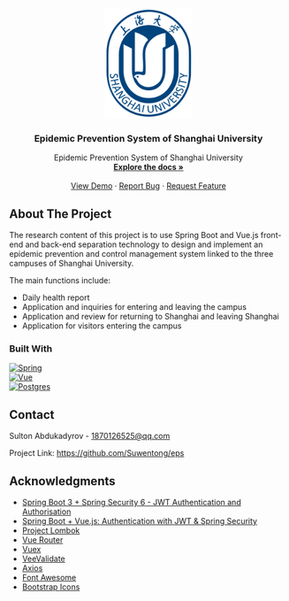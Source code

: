 <!-- PROJECT LOGO -->
<br />
<div align="center">
  <a href="https://github.com/othneildrew/Best-README-Template">
    <img src="images/shu_logo.png" alt="Logo" width="160" height="200">
  </a>

  <h3 align="center">Epidemic Prevention System of Shanghai University</h3>

  <p align="center">
    Epidemic Prevention System of Shanghai University
    <br />
    <a href="https://github.com/Suwentong/eps"><strong>Explore the docs »</strong></a>
    <br />
    <br />
    <a href="https://github.com/Suwentong/eps">View Demo</a>
    ·
    <a href="https://github.com/Suwentong/eps/issues">Report Bug</a>
    ·
    <a href="https://github.com/Suwentong/eps/issues">Request Feature</a>
  </p>
</div>

<!-- ABOUT THE PROJECT -->
## About The Project

The research content of this project is to use Spring Boot and Vue.js front-end and back-end separation technology to design and implement an epidemic prevention and control management system linked to the three campuses of Shanghai University.

The main functions include:
* Daily health report
* Application and inquiries for entering and leaving the campus
* Application and review for returning to Shanghai and leaving Shanghai
* Application for visitors entering the campus

<!-- BUILT WITH -->
### Built With

[![Spring][SpringBoot]][Spring-url]<br>
[![Vue][Vue.js]][Vue-url]<br>
[![Postgres][PostgreSQL]][Postgres-url]



<!-- CONTACT -->
## Contact

Sulton Abdukadyrov - 1870126525@qq.com

Project Link: https://github.com/Suwentong/eps

<!-- ACKNOWLEDGMENTS -->
## Acknowledgments

* [Spring Boot 3 + Spring Security 6 - JWT Authentication and Authorisation](https://www.youtube.com/watch?v=KxqlJblhzfI&t=456s&ab_channel=Amigoscode)
* [Spring Boot + Vue.js: Authentication with JWT & Spring Security](https://www.bezkoder.com/spring-boot-vue-js-authentication-jwt-spring-security/#Front-end_with_Vuejs_038_Vuex)
* [Project Lombok](https://projectlombok.org)
* [Vue Router](https://router.vuejs.org)
* [Vuex](https://vuex.vuejs.org)
* [VeeValidate](https://vee-validate.logaretm.com/v4/)
* [Axios](https://axios-http.com/docs/intro)
* [Font Awesome](https://fontawesome.com)
* [Bootstrap Icons](https://icons.getbootstrap.com)

<!-- MARKDOWN LINKS & IMAGES -->
<!-- https://www.markdownguide.org/basic-syntax/#reference-style-links -->
[SpringBoot]: https://img.shields.io/badge/Spring_Boot-44355B?style=for-the-badge&logo=springboot&logoColor=6DB33F
[Spring-url]: https://spring.io
[Vue.js]: https://img.shields.io/badge/Vue.js-35495E?style=for-the-badge&logo=vuedotjs&logoColor=4FC08D
[Vue-url]: https://vuejs.org
[PostgreSQL]: https://img.shields.io/badge/PostgreSQL-221E22?style=for-the-badge&logo=postgresql&logoColor=4169E1
[Postgres-url]: https://postgresql.org

